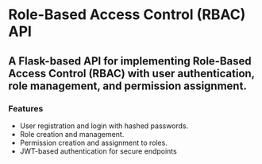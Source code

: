 # Role-Based Access Control (RBAC) API
<h2>A Flask-based API for implementing Role-Based Access Control (RBAC) with user authentication, role management, and permission assignment.</h2>

<h3>Features</h3>
<ul>
  <li>User registration and login with hashed passwords.</li>
  <li>Role creation and management.</li>
  <li>Permission creation and assignment to roles.</li>
  <li>JWT-based authentication for secure endpoints</li>
</ul>

